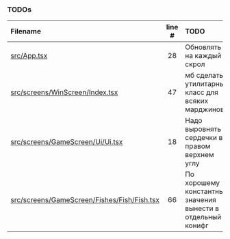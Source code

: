 ### TODOs
| Filename | line # | TODO |
|:------|:------:|:------|
| [src/App.tsx](src/App.tsx#L28) | 28 | Обновлять на каждый скрол |
| [src/screens/WinScreen/Index.tsx](src/screens/WinScreen/Index.tsx#L47) | 47 | мб сделать утилитарный класс для всяких марджинов? |
| [src/screens/GameScreen/Ui/Ui.tsx](src/screens/GameScreen/Ui/Ui.tsx#L18) | 18 | Надо выровнять сердечки в правом верхнем углу |
| [src/screens/GameScreen/Fishes/Fish/Fish.tsx](src/screens/GameScreen/Fishes/Fish/Fish.tsx#L66) | 66 | По хорошему константные значения вынести в отдельный конифг |
